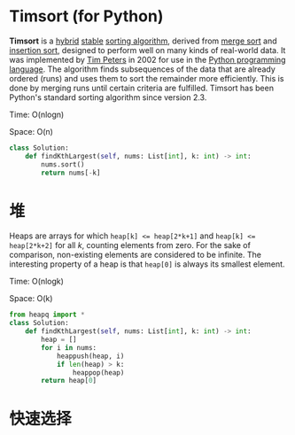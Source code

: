 # Timsort (for Python)

**Timsort** is a [hybrid](https://en.wikipedia.org/wiki/Hybrid_algorithm) [stable](https://en.wikipedia.org/wiki/Category:Stable_sorts) [sorting algorithm](https://en.wikipedia.org/wiki/Sorting_algorithm), derived from [merge sort](https://en.wikipedia.org/wiki/Merge_sort) and [insertion sort](https://en.wikipedia.org/wiki/Insertion_sort), designed to perform well on many kinds of real-world data. It was implemented by [Tim Peters](https://en.wikipedia.org/wiki/Tim_Peters_(software_engineer)) in 2002 for use in the [Python programming language](https://en.wikipedia.org/wiki/Python_(programming_language)). The algorithm finds subsequences of the data that are already ordered (runs) and uses them to sort the remainder more efficiently. This is done by merging runs until certain criteria are fulfilled. Timsort has been Python's standard sorting algorithm since version 2.3.

Time: O(nlogn)

Space: O(n)

```python
class Solution:
    def findKthLargest(self, nums: List[int], k: int) -> int:
        nums.sort()
        return nums[-k]
```



# 堆

Heaps are arrays for which `heap[k] <= heap[2*k+1]` and `heap[k] <= heap[2*k+2]` for all *k*, counting elements from zero. For the sake of comparison, non-existing elements are considered to be infinite. The interesting property of a heap is that `heap[0]` is always its smallest element.

Time: O(nlogk)

Space: O(k)

```python
from heapq import *
class Solution:
    def findKthLargest(self, nums: List[int], k: int) -> int:
        heap = []
        for i in nums:
            heappush(heap, i)
            if len(heap) > k:
                heappop(heap)
        return heap[0]
```



# 快速选择

